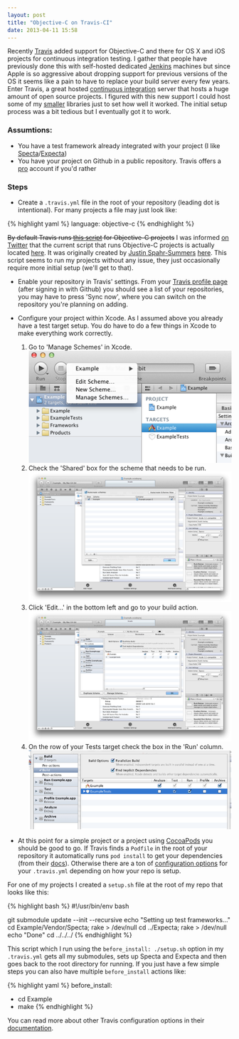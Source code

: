 ```yaml
---
layout: post
title: "Objective-C on Travis-CI"
date: 2013-04-11 15:58
---
```


Recently [Travis](https://travis-ci.org/) added support for Objective-C and there for OS X and iOS projects for continuous integration testing. I gather that people have previously done this with self-hosted dedicated [Jenkins](http://jenkins-ci.org/) machines but since Apple is so aggressive about dropping support for previous versions of the OS it seems like a pain to have to replace your build server every few years. Enter Travis, a great hosted [continuous integration](http://en.wikipedia.org/wiki/Continuous_integration) server that hosts a huge amount of open source projects. I figured with this new support I could host some of my [smaller](https://github.com/Keithbsmiley/KSADNTwitterFormatter) libraries just to set how well it worked. The initial setup process was a bit tedious but I eventually got it to work.

### Assumtions:

+ You have a test framework already integrated with your project (I like [Specta](https://github.com/petejkim/specta)/[Expecta](https://github.com/petejkim/expecta))
+ You have your project on Github in a public repository. Travis offers a [pro](http://about.travis-ci.org/docs/user/travis-pro/) account if you'd rather

### Steps

- Create a `.travis.yml` file in the root of your repository (leading dot is intentional). For many projects a file may just look like:

{% highlight yaml %}
language: objective-c
{% endhighlight %}

<del>By default Travis runs [this script](https://gist.github.com/henrikhodne/73151fccea7af3201f63) for Objective-C projects</del> I was informed [on Twitter](https://twitter.com/henrikhodne/status/322665896806060032) that the current script that runs Objective-C projects is actually located [here](https://github.com/travis-ci/travis-cookbooks/blob/osx/ci_environment/travis_build_environment/files/default/ci_user/travis-utils/osx-cibuild.sh). It was originally created by [Justin Spahr-Summers](https://github.com/jspahrsummers) [here](https://github.com/jspahrsummers/objc-build-scripts). This script seems to run my projects without any issue, they just occasionally require more initial setup (we'll get to that).

- Enable your repository in Travis' settings. From your [Travis profile page](https://travis-ci.org/profile) (after signing in with Github) you should see a list of your repositories, you may have to press 'Sync now', where you can switch on the repository you're planning on adding.

- Configure your project within Xcode. As I assumed above you already have a test target setup. You do have to do a few things in Xcode to make everything work correctly.

  1. Go to 'Manage Schemes' in Xcode. ![Manage Schemes](/images/travis/manageschemes.png)
  2. Check the 'Shared' box for the scheme that needs to be run. ![Shared Scheme](/images/travis/shareschemes.png)
  3. Click 'Edit...' in the bottom left and go to your build action. ![Edit Scheme](/images/travis/editscheme.png)
  4. On the row of your Tests target check the box in the 'Run' column. ![Run Test](/images/travis/runtest.png)

- At this point for a simple project or a project using [CocoaPods](http://cocoapods.org/) you should be good to go. If Travis finds a `Podfile` in the root of your repository it automatically runs `pod install` to get your dependencies (from their [docs](http://about.travis-ci.org/docs/user/languages/objective-c/)). Otherwise there are a ton of [configuration options](http://about.travis-ci.org/docs/user/build-configuration/) for your `.travis.yml` depending on how your repo is setup.

For one of my projects I created a `setup.sh` file at the root of my repo that looks like this:

{% highlight bash %}
#!/usr/bin/env bash

git submodule update --init --recursive
echo "Setting up test frameworks..."
cd Example/Vendor/Specta; rake > /dev/null
cd ../Expecta; rake > /dev/null
echo "Done"
cd ../../../
{% endhighlight %}

This script which I run using the `before_install: ./setup.sh` option in my `.travis.yml` gets all my submodules, sets up Specta and Expecta and then goes back to the root directory for running. If you just have a few simple steps you can also have multiple `before_install` actions like:

{% highlight yaml %}
before_install:
  - cd Example
  - make
{% endhighlight %}

You can read more about other Travis configuration options in their [documentation](http://about.travis-ci.org/docs/user/build-configuration/).

